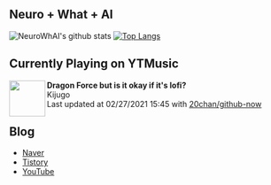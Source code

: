 ## Neuro + What + AI

![NeuroWhAI's github stats](https://github-readme-stats.vercel.app/api?username=neurowhai&count_private=true&show_icons=true)
[![Top Langs](https://github-readme-stats.vercel.app/api/top-langs/?username=neurowhai&layout=compact)](https://github.com/anuraghazra/github-readme-stats)

## Currently Playing on YTMusic

[<img align="left" height="65" src="https://lh3.googleusercontent.com/I1qw0dpIAZcynTyTtq65PBlDrkwSFf3y_6KKH4rZ4CofevmTc3RY962wup7-5mZauxLgst5z2EJgnk-sUA">](https://music.youtube.com/channel/UCxW-KiOyle077bsbmV2ssYA)

**Dragon Force but is it okay if it's lofi?**  
Kijugo  
Last updated at 02/27/2021 15:45 with [20chan/github-now](https://github.com/20chan/github-now)

## Blog

- [Naver](http://blog.naver.com/neurowhai)
- [Tistory](http://neurowhai.tistory.com/)
- [YouTube](https://www.youtube.com/channel/UCB_v1xU6laBHOeH6z4L-Mtw)
